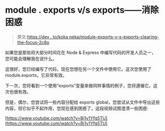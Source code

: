 # module . exports v/s exports——消除困惑

> 原文:[https://dev . to/koka neka/module-exports-v-s-exports-clearing-the-focus-2c8o](https://dev.to/kokaneka/module-exports-v-s-exports-clearing-the-confusion-2c8o)

如果您是那些将大部分时间花在 Node & Express 中编写代码的开发人员之一，您可能会理解我在说什么。

这很好，您已经编写了代码，现在您想在另一个文件中使用它。这次您使用了 module.exports，它非常有效。

下一次，您将看到一个使用“exports”变量来做同样事情的例子，您将遵循它。这次也很有效。

但是，偶尔，您尝试将一些内容分配给 exports global，您尝试从文件中导出这些内容，但它似乎不起作用，您现在感到困惑了。这段视频试图澄清一些困惑:

[https://www.youtube.com/watch?v=Bj1v1Yfg5TU](https://www.youtube.com/watch?v=Bj1v1Yfg5TU)